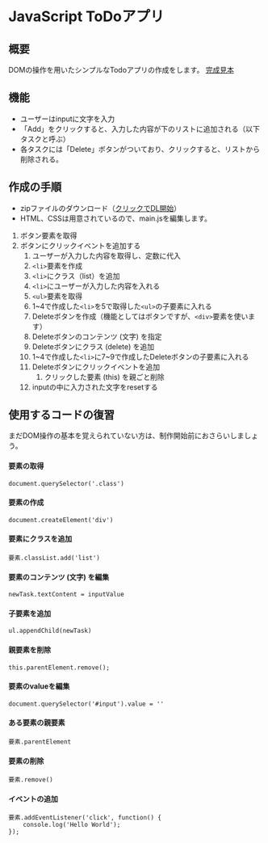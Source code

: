# JavaScript ToDoアプリ

## 概要
DOMの操作を用いたシンプルなTodoアプリの作成をします。
[完成見本]()

## 機能
* ユーザーはinputに文字を入力
* 「Add」をクリックすると、入力した内容が下のリストに追加される（以下タスクと呼ぶ）
* 各タスクには「Delete」ボタンがついており、クリックすると、リストから削除される。

## 作成の手順

* zipファイルのダウンロード（[クリックでDL開始]()）
* HTML、CSSは用意されているので、main.jsを編集します。

1. ボタン要素を取得
2. ボタンにクリックイベントを追加する
   1. ユーザーが入力した内容を取得し、定数に代入
   2. `<li>`要素を作成
   3. `<li>`にクラス（list）を追加
   4. `<li>`にユーザーが入力した内容を入れる
   5. `<ul>`要素を取得
   6. 1~4で作成した`<li>`を5で取得した`<ul>`の子要素に入れる
   7. Deleteボタンを作成（機能としてはボタンですが、`<div>`要素を使います）
   8. Deleteボタンのコンテンツ (文字) を指定
   9. Deleteボタンにクラス (delete) を追加
   10. 1~4で作成した`<li>`に7~9で作成したDeleteボタンの子要素に入れる
   11. Deleteボタンにクリックイベントを追加
       1.  クリックした要素 (this) を親ごと削除
   12. inputの中に入力された文字をresetする


## 使用するコードの復習
まだDOM操作の基本を覚えられていない方は、制作開始前におさらいしましょう。

#### 要素の取得

`document.querySelector('.class')`

#### 要素の作成

`document.createElement('div')`

#### 要素にクラスを追加

`要素.classList.add('list')`

#### 要素のコンテンツ (文字) を編集
`newTask.textContent = inputValue`

#### 子要素を追加

`ul.appendChild(newTask)`

#### 親要素を削除

`this.parentElement.remove();`

#### 要素のvalueを編集

`document.querySelector('#input').value = ''`

#### ある要素の親要素

`要素.parentElement`

#### 要素の削除

`要素.remove()`

#### イベントの追加
```
要素.addEventListener('click', function() {
    console.log('Hello World');
});
```

<!-- #### 注意点
`querySelector`でclassで指定する時は「.」を付ける<br>
idで指定する時は「#」<br>
要素名で指定する時は何も付けない -->